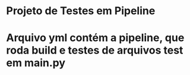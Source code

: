 # Projeto de Testes em Pipeline

# Arquivo yml contém a pipeline, que roda build e testes de arquivos test em main.py
